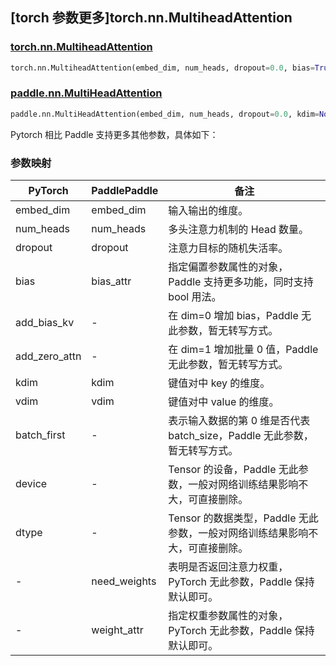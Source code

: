 ## [torch 参数更多]torch.nn.MultiheadAttention

### [torch.nn.MultiheadAttention](https://pytorch.org/docs/stable/generated/torch.nn.MultiheadAttention.html#torch.nn.MultiheadAttention)

```python
torch.nn.MultiheadAttention(embed_dim, num_heads, dropout=0.0, bias=True, add_bias_kv=False, add_zero_attn=False, kdim=None, vdim=None, batch_first=False, device=None, dtype=None)
```

### [paddle.nn.MultiHeadAttention](https://www.paddlepaddle.org.cn/documentation/docs/zh/develop/api/paddle/nn/MultiHeadAttention_cn.html)

```python
paddle.nn.MultiHeadAttention(embed_dim, num_heads, dropout=0.0, kdim=None, vdim=None, need_weights=False, weight_attr=None, bias_attr=None)
```

Pytorch 相比 Paddle 支持更多其他参数，具体如下：

### 参数映射

| PyTorch       | PaddlePaddle | 备注                                                                      |
| ------------- | ------------ | ------------------------------------------------------------------------- |
| embed_dim     | embed_dim    | 输入输出的维度。                                                          |
| num_heads     | num_heads    | 多头注意力机制的 Head 数量。                                              |
| dropout       | dropout      | 注意力目标的随机失活率。                                                  |
| bias          | bias_attr    | 指定偏置参数属性的对象，Paddle 支持更多功能，同时支持 bool 用法。         |
| add_bias_kv   | -            | 在 dim=0 增加 bias，Paddle 无此参数，暂无转写方式。                       |
| add_zero_attn | -            | 在 dim=1 增加批量 0 值，Paddle 无此参数，暂无转写方式。                   |
| kdim          | kdim         | 键值对中 key 的维度。                                                     |
| vdim          | vdim         | 键值对中 value 的维度。                                                   |
| batch_first   | -            | 表示输入数据的第 0 维是否代表 batch_size，Paddle 无此参数，暂无转写方式。 |
| device        | -            | Tensor 的设备，Paddle 无此参数，一般对网络训练结果影响不大，可直接删除。                            |
| dtype         | -            | Tensor 的数据类型，Paddle 无此参数，一般对网络训练结果影响不大，可直接删除。                        |
| -             | need_weights | 表明是否返回注意力权重，PyTorch 无此参数，Paddle 保持默认即可。           |
| -             | weight_attr  | 指定权重参数属性的对象，PyTorch 无此参数，Paddle 保持默认即可。           |

